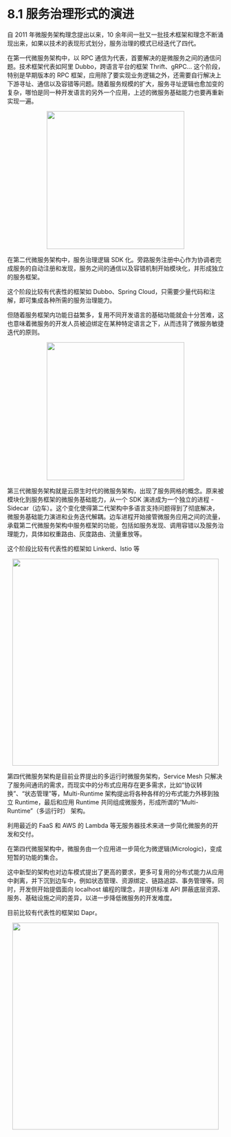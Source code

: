 # 8.1 服务治理形式的演进

自 2011 年微服务架构理念提出以来，10 余年间一批又一批技术框架和理念不断涌现出来，如果以技术的表现形式划分，服务治理的模式已经迭代了四代。

在第一代微服务架构中，以 RPC 通信为代表，首要解决的是微服务之间的通信问题。技术框架代表如阿里 Dubbo，跨语言平台的框架 Thrift、gRPC...
这个阶段，特别是早期版本的 RPC 框架，应用除了要实现业务逻辑之外，还需要自行解决上下游寻址、通信以及容错等问题。随着服务规模的扩大，服务寻址逻辑也愈加变的复杂，哪怕是同一种开发语言的另外一个应用，上述的微服务基础能力也要再重新实现一遍。


<div  align="center">
	<img src="../assets/micro-service-arc-1.png" width = "320"  align=center />
</div>

在第二代微服务架构中，服务治理逻辑 SDK 化。旁路服务注册中心作为协调者完成服务的自动注册和发现，服务之间的通信以及容错机制开始模块化，并形成独立的服务框架。

这个阶段比较有代表性的框架如 Dubbo、Spring Cloud，只需要少量代码和注解，即可集成各种所需的服务治理能力。

但随着服务框架内功能日益繁多，复用不同开发语言的基础功能就会十分苦难，这也意味着微服务的开发人员被迫绑定在某种特定语言之下，从而违背了微服务敏捷迭代的原则。
<div  align="center">
	<img src="../assets/micro-service-arc-2.png" width = "320"  align=center />
</div>

第三代微服务架构就是云原生时代的微服务架构，出现了服务网格的概念。原来被模块化到服务框架的微服务基础能力，从一个 SDK 演进成为一个独立的进程 - Sidecar（边车）。这个变化使得第二代架构中多语言支持问题得到了彻底解决，微服务基础能力演进和业务迭代解耦。边车进程开始接管微服务应用之间的流量，承载第二代微服务架构中服务框架的功能，包括如服务发现、调用容错以及服务治理能力，具体如权重路由、灰度路由、流量重放等。

这个阶段比较有代表性的框架如 Linkerd、Istio 等

<div  align="center">
	<img src="../assets/micro-service-arc-3.png" width = "480"  align=center />
</div>

第四代微服务架构是目前业界提出的多运行时微服务架构，Service Mesh 只解决了服务间通讯的需求，而现实中的分布式应用存在更多需求，比如“协议转换”、“状态管理”等，Multi-Runtime 架构提出将各种各样的分布式能力外移到独立 Runtime，最后和应用 Runtime 共同组成微服务，形成所谓的“Multi-Runtime”（多运行时） 架构。

利用最近的 FaaS 和 AWS 的 Lambda 等无服务器技术来进一步简化微服务的开发和交付。

在第四代微服架构中，微服务由一个应用进一步简化为微逻辑(Micrologic)，变成短暂的功能的集合。 

这中新型的架构也对边车模式提出了更高的要求，更多可复用的分布式能力从应用中剥离，并下沉到边车中，例如状态管理、资源绑定、链路追踪、事务管理等。同时，开发侧开始提倡面向 localhost 编程的理念，并提供标准 API 屏蔽底层资源、服务、基础设施之间的差异，以进一步降低微服务的开发难度。

目前比较有代表性的框架如 Dapr。

<div  align="center">
	<img src="../assets/micro-service-arc-4.png" width = "480"  align=center />
</div>